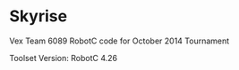 Skyrise
=======

Vex Team 6089 RobotC code for October 2014 Tournament

Toolset Version: RobotC 4.26
